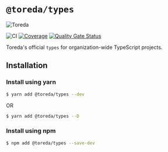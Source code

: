
# `@toreda/types`

![Toreda](https://content.toreda.com/logo/toreda-logo.png)

![CI](https://github.com/toreda/types/workflows/CI/badge.svg?branch=master) [![Coverage](https://sonarcloud.io/api/project_badges/measure?project=toreda_types&metric=coverage)](https://sonarcloud.io/dashboard?id=toreda_types) [![Quality Gate Status](https://sonarcloud.io/api/project_badges/measure?project=toreda_types&metric=alert_status)](https://sonarcloud.io/dashboard?id=toreda_types)


Toreda's official `types` for organization-wide TypeScript projects.

## Installation

### Install using yarn

```bash
$ yarn add @toreda/types --dev
```

OR

```bash
$ yarn add @toreda/types --D
```

### Install using npm
```bash
$ npm add @toreda/types --save-dev
```
